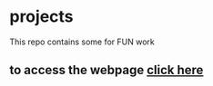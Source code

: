 # projects
This repo contains some for FUN work
## to access the webpage [click here](https://samtabaja.github.io/projects/myWebSite/)
